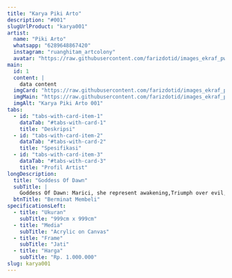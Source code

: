 ```yaml
---
title: "Karya Piki Arto"
description: "#001"
slugUrlProduct: "karya001"
artist:
  name: "Piki Arto"
  whatsapp: "6289648867420"
  instagram: "ruanghitam_artcolony"
  avatar: "https://raw.githubusercontent.com/farizdotid/images_ekraf_pwk/main/subsektor_senirupa/om_pikoy.jpg"
main:
  id: 1
  content: |
    data content
  imgCard: "https://raw.githubusercontent.com/farizdotid/images_ekraf_pwk/main/purwarupa/compressed/057_piki.jpg"
  imgMain: "https://raw.githubusercontent.com/farizdotid/images_ekraf_pwk/main/purwarupa/compressed/057_piki.jpg"
  imgAlt: "Karya Piki Arto 001"
tabs:
  - id: "tabs-with-card-item-1"
    dataTab: "#tabs-with-card-1"
    title: "Deskripsi"
  - id: "tabs-with-card-item-2"
    dataTab: "#tabs-with-card-2"
    title: "Spesifikasi"
  - id: "tabs-with-card-item-3"
    dataTab: "#tabs-with-card-3"
    title: "Profil Artist"
longDescription:
  title: "Goddess Of Dawn"
  subTitle: |
    Goddess Of Dawn: Marici, she represent awakening,Triumph over evil,and victory inthe face of extreme hardship. She Is depicted as the goddess of dawn or light, a healer, or the one who seems enligtenment of all beings.
  btnTitle: "Berminat Membeli"
specificationsLeft:
  - title: "Ukuran"
    subTitle: "999cm x 999cm"
  - title: "Media"
    subTitle: "Acrylic on Canvas"
  - title: "Frame"
    subTitle: "Jati"
  - title: "Harga"
    subTitle: "Rp. 1.000.000"
slug: karya001  
---
```

